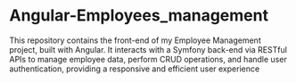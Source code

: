 # Angular-Employees_management
This repository contains the front-end of my Employee Management project, built with Angular. It interacts with a Symfony back-end via RESTful APIs to manage employee data, perform CRUD operations, and handle user authentication, providing a responsive and efficient user experience
